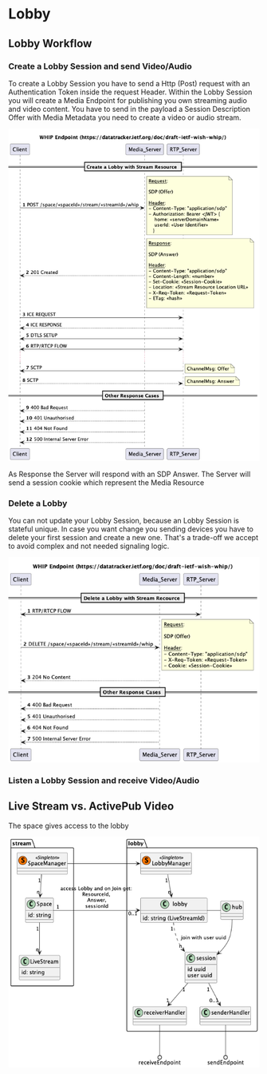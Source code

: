 # Lobby

## Lobby Workflow

### Create a Lobby Session and send Video/Audio
To create a Lobby Session you have to send a Http (Post) request with an Authentication Token inside the request Header.
Within the Lobby Session you will create a Media Endpoint for publishing you own streaming audio and video content.
You have to send in the payload a Session Description Offer with Media Metadata you need to create a video or audio stream.

!["live-stream"](./uml/sequence/lobby-create-whip.png)

As Response the Server will respond with an SDP Answer.
The Server will send a session cookie which represent the Media Resource

### Delete a Lobby
You can not update your Lobby Session, because an Lobby Session is stateful unique. 
In case you want change you sending devices you have to delete your first session and create a new one.
That's a trade-off we accept to avoid complex and not needed signaling logic.

!["live-stream"](./uml/sequence/lobby-delete-whip.png)


### Listen a Lobby Session and receive Video/Audio 


## Live Stream vs. ActivePub Video

The space gives access to the lobby

!["live-stream"](./uml/class/lobby.class.png)

